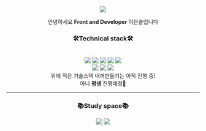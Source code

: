   <div align="center">
  <!--아이콘 둥글게 만들때는 style=flat&-->
    <img src="https://capsule-render.vercel.app/api?type=Waving&color=B0DAFF&height=180&section=header&text=Hellow,%20I'm%20EunSol&fontAlignY=35&fontSize=32&fontColor=ffffff" />
  </div>
    <div align=center>
   <p>안녕하세요 <b>Front and Developer</b> 이은솔입니다</p>
  </div>
  
  <div align=center>
   <h3>🛠️Technical stack🛠️</h3>
   <br />
   <img src="https://img.shields.io/badge/HTML5-E34F26?style=for-the-badge&logo=HTML5&logoColor=white">
   <img src="https://img.shields.io/badge/CSS3-1572B6?style=for-the-badge&logo=CSS3&logoColor=white">
   <img src="https://img.shields.io/badge/JavaScript-F7DF1E?style=for-the-badge&logo=JavaScript&logoColor=white">
    <img src="https://img.shields.io/badge/React-61DAFB?style=for-the-badge&logo=React&logoColor=white">
   <img src="https://img.shields.io/badge/Node.js-339933?style=for-the-badge&logo=Node.js&logoColor=white"> <br/>
  <img src="https://img.shields.io/badge/jQuery-0769AD?style=for-the-badge&logo=jQuery&logoColor=white" />
  <img src="https://img.shields.io/badge/Bootstrap-7952B3?style=for-the-badge&logo=Bootstrap&logoColor=white" />
   <img src="https://img.shields.io/badge/Amazon AWS-232F3E?style=for-the-badge&logo=Amazon AWS&logoColor=white" />
  <br/>
  <span>위에 적은 기술스택 내꺼만들기는 아직 진행 중!</span> <br/>
  <span>아니 <b>평생</b> 진행예정💪</span>
  
  </div>

  <hr/>
  <div align=center>
    <h3>📚Study space📚</h3>
     <img src="https://img.shields.io/badge/Notion-000000?style=for-the-badge&logo=Notion&logoColor=white" />
     <img src="https://img.shields.io/badge/github-181717?style=for-the-badge&logo=github&logoColor=white"> 
  </div>



